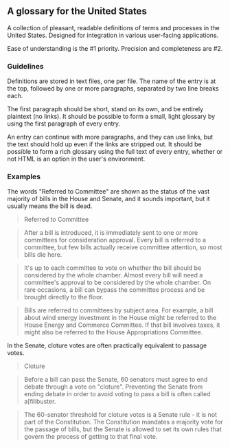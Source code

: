 ## A glossary for the United States

A collection of pleasant, readable definitions of terms and processes in the United States. Designed for integration in various user-facing applications. 

Ease of understanding is the #1 priority. Precision and completeness are #2.

### Guidelines

Definitions are stored in text files, one per file. The name of the entry is at the top, followed by one or more paragraphs, separated by two line breaks each.

The first paragraph should be short, stand on its own, and be entirely plaintext (no links). It should be possible to form a small, light glossary by using the first paragraph of every entry.

An entry can continue with more paragraphs, and they can use links, but the text should hold up even if the links are stripped out. It should be possible to form a rich glossary using the full text of every entry, whether or not HTML is an option in the user's environment.

### Examples

The words "Referred to Committee" are shown as the status of the vast majority of bills in the House and Senate, and it sounds important, but it usually means the bill is dead.

> Referred to Committee

> After a bill is introduced, it is immediately sent to one or more committees for consideration approval. Every bill is referred to a committee, but few bills actually receive committee attention, so most bills die here.

> It's up to each committee to vote on whether the bill should be considered by the whole chamber. Almost every bill will need a committee's approval to be considered by the whole chamber. On rare occasions, a bill can bypass the committee process and be brought directly to the floor.

> Bills are referred to committees by subject area. For example, a bill about wind energy investment in the House might be referred to the House Energy and Commerce Committee. If that bill involves taxes, it might also be referred to the House Appropriations Committee.

In the Senate, cloture votes are often practically equivalent to passage votes.

> Cloture

> Before a bill can pass the Senate, 60 senators must agree to end debate through a vote on "cloture". Preventing the Senate from ending debate in order to avoid voting to pass a bill is often called a[filibuster.

> The 60-senator threshold for cloture votes is a Senate rule - it is not part of the Constitution. The Constitution mandates a majority vote for the passage of bills, but the Senate is allowed to set its own rules that govern the process of getting to that final vote.
